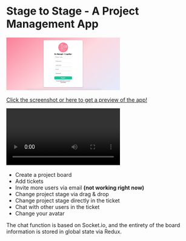 <h1>Stage to Stage - A Project Management App</h1>
<a href="http://carlottafrommer.com/files/sts.mp4" target="_blank"><img src="/public/sts.png" width="300" />
<p>Click the screenshot or here to get a preview of the app!</p></a>
<video control src="http://carlottafrommer.com/files/sts.mp4" width="300"></video>

<ul>
  <li>Create a project board</li>  
  <li>Add tickets</li>
  <li>Invite more users via email <strong>(not working right now)</strong></li>
  <li>Change project stage via drag & drop</li>
  <li>Change project stage directly in the ticket</li>
  <li>Chat with other users in the ticket</li>
  <li>Change your avatar</li>
</ul>

<p>The chat function is based on Socket.io, and the entirety of the board information is stored in global state via Redux.</p>
